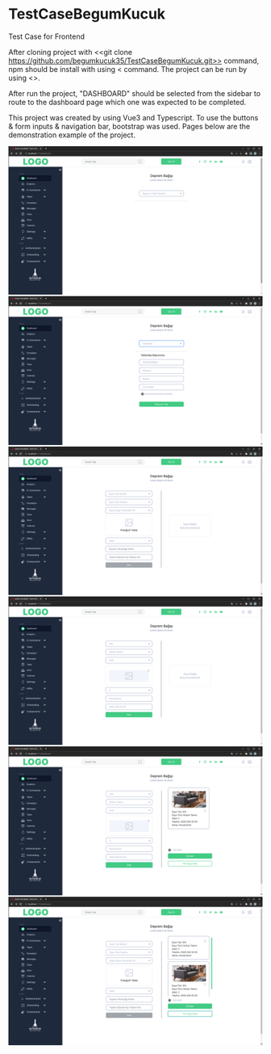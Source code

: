 # TestCaseBegumKucuk
Test Case for Frontend

After cloning project with <<git clone https://github.com/begumkucuk35/TestCaseBegumKucuk.git>> command, npm should be install with using <<npm i> command.
The project can be run by using <<npm run dev>>. 

After run the project, "DASHBOARD" should be selected from the sidebar to route to the dashboard page which one was expected to be completed.

This project was created by using Vue3 and Typescript. To use the buttons & form inputs & navigation bar, bootstrap was used.
Pages below are the demonstration example of the project.

![alt text](1.png)
![alt text](2.png)
![alt text](3.png)
![alt text](4.png)
![alt text](5.png)
![alt text](6.png)
